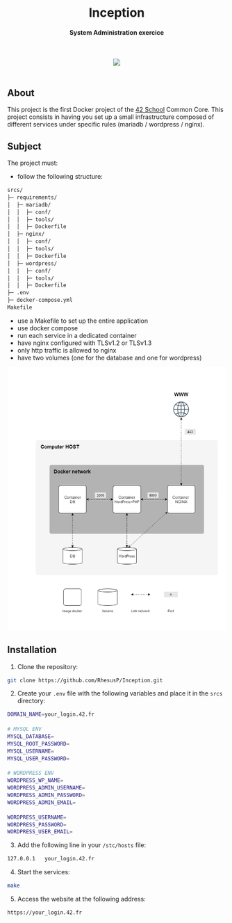 <div align="center">

# Inception

#### System Administration exercice

<br />
<br />
<img src="https://42f2671d685f51e10fc6-b9fcecea3e50b3b59bdc28dead054ebc.ssl.cf5.rackcdn.com/illustrations/Container_ship_re_alm4.svg" height=300>
<br />
<br />

</div>

## About

This project is the first Docker project of the [42 School](https://42.fr/en/homepage/) Common Core. This project consists in having you set up a small infrastructure composed of different services under specific rules (mariadb / wordpress / nginx).

## Subject

The project must:
- follow the following structure:
```txt
srcs/
├─ requirements/
│  ├─ mariadb/
│  │  ├─ conf/
│  │  ├─ tools/
│  │  ├─ Dockerfile
│  ├─ nginx/
│  │  ├─ conf/
│  │  ├─ tools/
│  │  ├─ Dockerfile
│  ├─ wordpress/
│  │  ├─ conf/
│  │  ├─ tools/
│  │  ├─ Dockerfile
├─ .env
├─ docker-compose.yml
Makefile
```
- use a Makefile to set up the entire application
- use docker compose
- run each service in a dedicated container
- have nginx configured with TLSv1.2 or TLSv1.3
- only http traffic is allowed to nginx
- have two volumes (one for the database and one for wordpress)

<div align="center">
<img src="./doc/architecture.png">
</div>

## Installation

1. Clone the repository:
```bash
git clone https://github.com/RhesusP/Inception.git
```

2. Create your `.env` file with the following variables and place it in the `srcs` directory:
```bash
DOMAIN_NAME=your_login.42.fr

# MYSQL ENV
MYSQL_DATABASE=
MYSQL_ROOT_PASSWORD=
MYSQL_USERNAME=
MYSQL_USER_PASSWORD=

# WORDPRESS ENV
WORDPRESS_WP_NAME=
WORDPRESS_ADMIN_USERNAME=
WORDPRESS_ADMIN_PASSWORD=
WORDPRESS_ADMIN_EMAIL=

WORDPRESS_USERNAME=
WORDPRESS_PASSWORD=
WORDPRESS_USER_EMAIL=
```

3. Add the following line in your `/stc/hosts` file:
```txt
127.0.0.1	your_login.42.fr
```

4. Start the services:
```bash
make
```

5. Access the website at the following address:
```txt
https://your_login.42.fr
```
